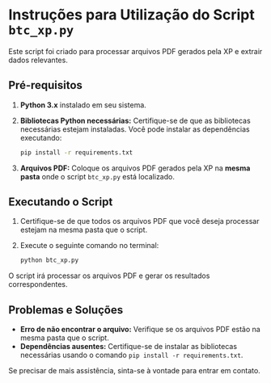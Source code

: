 # Instruções para Utilização do Script `btc_xp.py`

Este script foi criado para processar arquivos PDF gerados pela XP e extrair dados relevantes.

## Pré-requisitos

1. **Python 3.x** instalado em seu sistema.
2. **Bibliotecas Python necessárias:** Certifique-se de que as bibliotecas necessárias estejam instaladas. Você pode instalar as dependências executando:

    ```bash
    pip install -r requirements.txt
    ```

3. **Arquivos PDF:** Coloque os arquivos PDF gerados pela XP na **mesma pasta** onde o script `btc_xp.py` está localizado.

## Executando o Script

1. Certifique-se de que todos os arquivos PDF que você deseja processar estejam na mesma pasta que o script.
2. Execute o seguinte comando no terminal:

    ```bash
    python btc_xp.py
    ```

O script irá processar os arquivos PDF e gerar os resultados correspondentes.

## Problemas e Soluções

- **Erro de não encontrar o arquivo:** Verifique se os arquivos PDF estão na mesma pasta que o script.
- **Dependências ausentes:** Certifique-se de instalar as bibliotecas necessárias usando o comando `pip install -r requirements.txt`.

Se precisar de mais assistência, sinta-se à vontade para entrar em contato.

